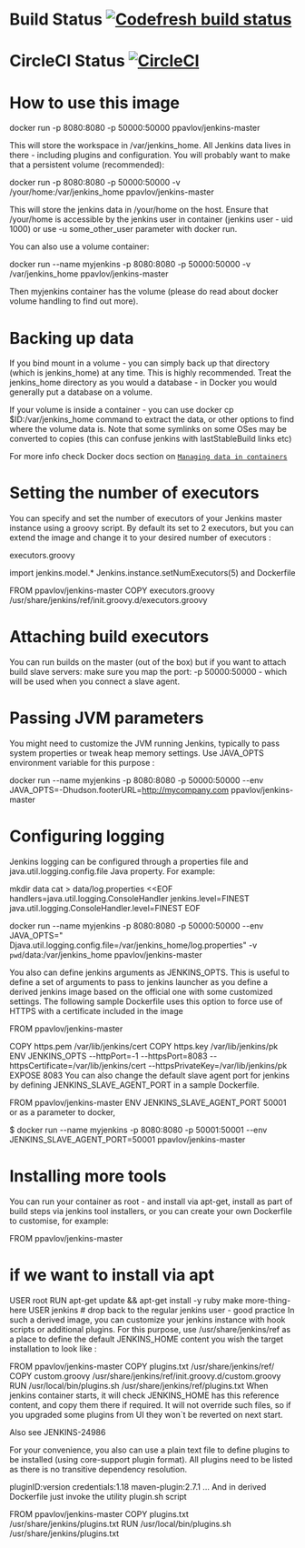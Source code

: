 # Build Status [![Codefresh build status]( https://g.codefresh.io/api/badges/build?repoOwner=pmpavlov&repoName=jenkins-master&branch=master&pipelineName=jenkins-master&accountName=ppavlov&type=cf-1)]( https://g.codefresh.io/repositories/pmpavlov/jenkins-master/builds?filter=trigger:build;branch:master;service:58eb8c8530fa280100c9fba7~jenkins-master)

# CircleCI Status [![CircleCI](https://circleci.com/gh/pmpavlov/jenkins-master.svg?style=svg)](https://circleci.com/gh/pmpavlov/jenkins-master)

# How to use this image


   docker run -p 8080:8080 -p 50000:50000 ppavlov/jenkins-master


This will store the workspace in /var/jenkins_home. All Jenkins data lives in there - including plugins and configuration. You will probably want to make that a persistent volume (recommended):

   docker run -p 8080:8080 -p 50000:50000 -v /your/home:/var/jenkins_home ppavlov/jenkins-master

This will store the jenkins data in /your/home on the host. Ensure that /your/home is accessible by the jenkins user in container (jenkins user - uid 1000) or use -u some_other_user parameter with docker run.

You can also use a volume container:

   docker run --name myjenkins -p 8080:8080 -p 50000:50000 -v /var/jenkins_home ppavlov/jenkins-master

Then myjenkins container has the volume (please do read about docker volume handling to find out more).

# Backing up data

If you bind mount in a volume - you can simply back up that directory (which is jenkins_home) at any time.
This is highly recommended. Treat the jenkins_home directory as you would a database - in Docker you would generally put a database on a volume.

If your volume is inside a container - you can use docker cp $ID:/var/jenkins_home command to extract the data, or other options to find where the volume data is. Note that some symlinks on some OSes may be converted to copies (this can confuse jenkins with lastStableBuild links etc)

For more info check Docker docs section on [`Managing data in containers`](https://docs.docker.com/engine/tutorials/dockervolumes/)

# Setting the number of executors
You can specify and set the number of executors of your Jenkins master instance using a groovy script. By default its set to 2 executors, but you can extend the image and change it to your desired number of executors :

executors.groovy

import jenkins.model.*
Jenkins.instance.setNumExecutors(5)
and Dockerfile

FROM ppavlov/jenkins-master
COPY executors.groovy /usr/share/jenkins/ref/init.groovy.d/executors.groovy

# Attaching build executors
You can run builds on the master (out of the box) but if you want to attach build slave servers: make sure you map the port: -p 50000:50000 - which will be used when you connect a slave agent.

# Passing JVM parameters
You might need to customize the JVM running Jenkins, typically to pass system properties or tweak heap memory settings. Use JAVA_OPTS environment variable for this purpose :

  docker run --name myjenkins -p 8080:8080 -p 50000:50000 --env JAVA_OPTS=-Dhudson.footerURL=http://mycompany.com ppavlov/jenkins-master

# Configuring logging
Jenkins logging can be configured through a properties file and java.util.logging.config.file Java property. For example:

mkdir data
cat > data/log.properties <<EOF
handlers=java.util.logging.ConsoleHandler
jenkins.level=FINEST
java.util.logging.ConsoleHandler.level=FINEST
EOF

   docker run --name myjenkins -p 8080:8080 -p 50000:50000 --env JAVA_OPTS=" Djava.util.logging.config.file=/var/jenkins_home/log.properties" -v `pwd`/data:/var/jenkins_home ppavlov/jenkins-master
   
You also can define jenkins arguments as JENKINS_OPTS. This is useful to define a set of arguments to pass to jenkins launcher as you define a derived jenkins image based on the official one with some customized settings. The following sample Dockerfile uses this option to force use of HTTPS with a certificate included in the image

FROM ppavlov/jenkins-master

COPY https.pem /var/lib/jenkins/cert
COPY https.key /var/lib/jenkins/pk
ENV JENKINS_OPTS --httpPort=-1 --httpsPort=8083 --httpsCertificate=/var/lib/jenkins/cert --httpsPrivateKey=/var/lib/jenkins/pk
EXPOSE 8083
You can also change the default slave agent port for jenkins by defining JENKINS_SLAVE_AGENT_PORT in a sample Dockerfile.

FROM ppavlov/jenkins-master
ENV JENKINS_SLAVE_AGENT_PORT 50001
or as a parameter to docker,

$ docker run --name myjenkins -p 8080:8080 -p 50001:50001 --env JENKINS_SLAVE_AGENT_PORT=50001 ppavlov/jenkins-master

# Installing more tools

You can run your container as root - and install via apt-get, install as part of build steps via jenkins tool installers, or you can create your own Dockerfile to customise, for example:

FROM ppavlov/jenkins-master
# if we want to install via apt
USER root
RUN apt-get update && apt-get install -y ruby make more-thing-here
USER jenkins # drop back to the regular jenkins user - good practice
In such a derived image, you can customize your jenkins instance with hook scripts or additional plugins. For this purpose, use /usr/share/jenkins/ref as a place to define the default JENKINS_HOME content you wish the target installation to look like :

FROM ppavlov/jenkins-master
COPY plugins.txt /usr/share/jenkins/ref/
COPY custom.groovy /usr/share/jenkins/ref/init.groovy.d/custom.groovy
RUN /usr/local/bin/plugins.sh /usr/share/jenkins/ref/plugins.txt
When jenkins container starts, it will check JENKINS_HOME has this reference content, and copy them there if required. It will not override such files, so if you upgraded some plugins from UI they won`t be reverted on next start.

Also see JENKINS-24986

For your convenience, you also can use a plain text file to define plugins to be installed (using core-support plugin format). All plugins need to be listed as there is no transitive dependency resolution.

pluginID:version
credentials:1.18
maven-plugin:2.7.1
...
And in derived Dockerfile just invoke the utility plugin.sh script

FROM ppavlov/jenkins-master
COPY plugins.txt /usr/share/jenkins/plugins.txt
RUN /usr/local/bin/plugins.sh /usr/share/jenkins/plugins.txt

